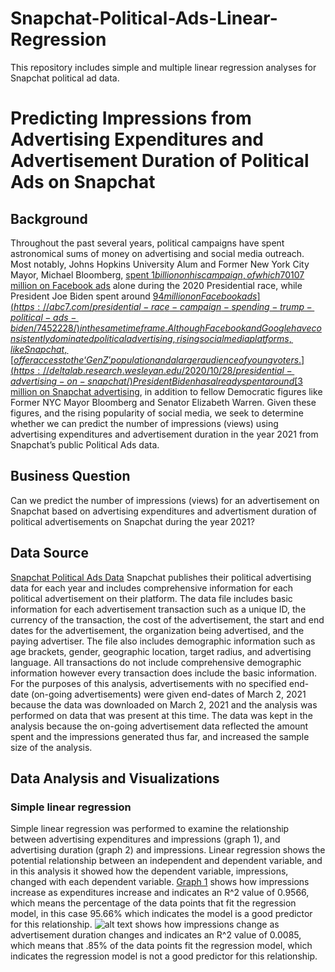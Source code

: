# Snapchat-Political-Ads-Linear-Regression
This repository includes simple and multiple linear regression analyses for Snapchat political ad data. 
# Predicting Impressions from Advertising Expenditures and Advertisement Duration of Political Ads on Snapchat # 
## Background ## 
Throughout the past several years, political campaigns have spent astronomical sums of money on advertising and social media outreach. Most notably, Johns Hopkins University Alum and Former New York City Mayor, Michael Bloomberg, [spent $1 billion on his campaign, of which 70% reportedly went towards advertising.](https://knowledge.wharton.upenn.edu/article/how-social-media-is-shaping-political-campaigns/) Former President Donald Trump spent around [$107 million on Facebook ads](https://abc7.com/presidential-race-campaign-spending-trump-political-ads-biden/7452228/) alone during the 2020 Presidential race, while President Joe Biden spent around [$94 million on Facebook ads](https://abc7.com/presidential-race-campaign-spending-trump-political-ads-biden/7452228/) in the same time frame. Although Facebook and Google have consistently dominated political advertising, rising social media platforms, like Snapchat, [offer access to the ‘Gen Z’ population and a larger audience of young voters.](https://deltalab.research.wesleyan.edu/2020/10/28/presidential-advertising-on-snapchat/) President Biden has already spent around [$3 million on Snapchat advertising](https://deltalab.research.wesleyan.edu/2020/10/28/presidential-advertising-on-snapchat/), in addition to fellow Democratic figures like Former NYC Mayor Bloomberg and Senator Elizabeth Warren. Given these figures, and the rising popularity of social media, we seek to determine whether we can predict the number of impressions (views) using advertising expenditures and advertisement duration in the year 2021 from Snapchat’s public Political Ads data. 
## Business Question ##
Can we predict the number of impressions (views) for an advertisement on Snapchat based on advertising expenditures and advertisment duration of political advertisements on Snapchat during the year 2021? 
## Data Source ##
[Snapchat Political Ads Data](https://www.snap.com/en-US/political-ads)
Snapchat publishes their political advertising data for each year and includes comprehensive information for each political advertisement on their platform. The data file includes basic information for each advertisement transaction such as a unique ID, the currency of the transaction, the cost of the advertisement, the start and end dates for the advertisement, the organization being advertised, and the paying advertiser. The file also includes demographic information such as age brackets, gender, geographic location, target radius, and advertising language. All transactions do not include comprehensive demographic information however every transaction does include the basic information. For the purposes of this analysis, advertisements with no specified end-date (on-going advertisements) were given end-dates of March 2, 2021 because the data was downloaded on March 2, 2021 and the analysis was performed on data that was present at this time. The data was kept in the analysis because the on-going advertisement data reflected the amount spent and the impressions generated thus far, and increased the sample size of the analysis.  
## Data Analysis and Visualizations ## 
### Simple linear regression ###
Simple linear regression was performed to examine the relationship between advertising expenditures and impressions (graph 1), and advertising duration (graph 2) and impressions. Linear regression shows the potential relationship between an independent and dependent variable, and in this analysis it showed how the dependent variable, impressions, changed with each dependent variable. [Graph 1](https://github.com/apate139/Snapchat-Political-Ads-Linear-Regression/blob/main/MP2%20IvsAE.png) shows how impressions increase as expenditures increase and indicates an R^2 value of 0.9566, which means the percentage of the data points that fit the regression model, in this case 95.66% which indicates the model is a good predictor for this relationship. ![alt text](https://github.com/apate139/Snapchat-Political-Ads-Linear-Regression/blob/main/MP2%20IvsAD.png) shows how impressions change as advertisement duration changes and indicates an R^2 value of 0.0085, which means that .85% of the data points fit the regression model, which indicates the regression model is not a good predictor for this relationship. 
